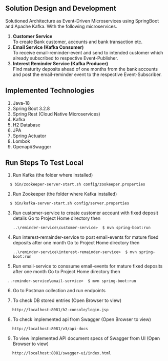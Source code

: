 ## Solution Design and Development
Solutioned Architecture as Event-Driven Microservices using SpringBoot and Apache Kafka.
With the following microservices.

1)	<b>Customer Service </b> </br>
To create Bank customer, accounts and bank transaction etc.
2)	<b>Email Service (Kafka Consumer)</b> </br>
To receive email-reminder-event and send to intended customer which already subscribed to respective Event-Publisher.
3)	<b>Interest Reminder Service (Kafka Producer) </b> </br>
Find maturity deposits ahead of one months from the bank accounts and post the email-reminder event to the respective Event-Subscriber. 

## Implemented Technologies
1. Java-18
2. Spring Boot 3.2.8
3. Spring Rest (Cloud Native Microservices)
4. Kafka
5. H2 Database
6. JPA
7. Spring Actuator
8. Lombok
9. Openapi/Swagger

## Run Steps To Test Local

1) Run Kafka (the folder where installed) <br>
```
  $ bin/zookeeper-server-start.sh config/zookeeper.properties
```
2) Run Zookeeper (the folder where Kafka installed)  <br>
```
  $ bin/kafka-server-start.sh config/server.properties
```
3) Run customer-service to create customer account with fixed deposit details
   Go to Project Home directory then
   ```
   ..\reminder-service\customer-service>  $ mvn spring-boot:run
   ```
3) Run interest-remainder-service to post email-events for mature fixed deposits after one month 
   Go to Project Home directory then
   ```
   ..\reminder-service\interest-remainder-service>  $ mvn spring-boot:run
   ```
5) Run email-service to conssume email-events for mature fixed deposits after one month 
 Go to Project Home directory then
```
 ..reminder-service\email-service>  $ mvn spring-boot:run
```
6) Go to Postman collection and run endpoints <br>

7) To check DB stored entries (Open Browser to view)  <br>
```
   http://localhost:8081/h2-console/login.jsp
```
8) To check implemented api from Swagger (Open Browser to view)  <br>
```
   http://localhost:8081/v3/api-docs
```
9) To view implemented API document specs of Swagger from UI (Open Browser to view)  <br>
```
   http://localhost:8081/swagger-ui/index.html
```

   
   

